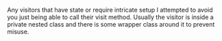 Any visitors that have state or require intricate setup I attempted to avoid
you just being able to call their visit method.
Usually the visitor is inside a private nested class and there is some wrapper
class around it to prevent misuse.
